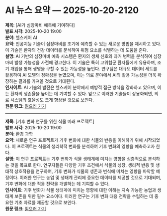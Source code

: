 # AI 뉴스 요약 — 2025-10-20-2120

**제목**: [AI가 심장마비 예측에 기여하다]  
**발표 시각**: 2025-10-20 19:00  
**분야**: 헬스케어 AI  
**요약**: 인공지능 기술이 심장마비를 조기에 예측할 수 있는 새로운 방법을 제시하고 있다. 이 기술은 환자의 건강 데이터를 분석하여 위험 요소를 식별하는 데 도움을 준다.  
**설명**: AI 기반의 심장마비 예측 시스템은 환자의 생체 신호와 과거 병력을 분석하여 심장마비 발생 가능성을 사전에 경고한다. 이 기술은 특히 고위험군 환자들에게 유용하며, 조기 개입을 통해 생명을 구할 수 있는 가능성을 높인다. 연구팀은 대규모 데이터 세트를 활용하여 AI 모델의 정확성을 높였으며, 이는 의료 분야에서 AI의 활용 가능성을 더욱 확장하는 결과를 가져올 것으로 기대된다.  
**인사이트**: AI 기술의 발전은 헬스케어 분야에서 예방적 접근 방식을 강화하고 있으며, 이는 환자의 생존율을 높이는 데 기여할 수 있다. 앞으로 이러한 기술들이 상용화되면, 의료 시스템의 효율성도 크게 향상될 것으로 보인다.  
**원문 링크**: [읽으러 가기](https://www.technologyreview.com/2025/10/20/1125336/ai-heart-attack-prediction/)

---

**제목**: [기후 변화 연구를 위한 식물 미래 프로젝트]  
**발표 시각**: 2025-10-20 19:00  
**분야**: 환경 과학  
**요약**: 새로운 연구 프로젝트가 기후 변화에 대한 식물의 반응을 이해하기 위해 시작되었다. 이 프로젝트는 식물의 생리학적 변화를 분석하여 기후 변화의 영향을 예측하고자 한다.  
**설명**: 이 연구 프로젝트는 기후 변화가 식물 생태계에 미치는 영향을 심층적으로 분석하는 것을 목표로 한다. 연구자들은 다양한 기후 조건에서 식물의 성장, 생리적 반응 및 생태적 상호작용을 연구하여, 기후 변화가 식물의 생존과 번식에 미치는 영향을 파악할 예정이다. 이러한 연구는 농업 및 생태계 관리에 중요한 데이터를 제공할 것으로 기대되며, 기후 변화에 대한 적응 전략을 개발하는 데 기여할 수 있다.  
**인사이트**: 기후 변화가 식물 생태계에 미치는 영향에 대한 이해는 지속 가능한 농업과 생태계 보존을 위한 필수 요소이다. 이러한 연구는 기후 변화 대응 전략을 수립하는 데 중요한 기초 자료를 제공할 것으로 보인다.  
**원문 링크**: [읽으러 가기](https://www.technologyreview.com/2025/10/20/1125345/plant-future-climate-change-research-project/)